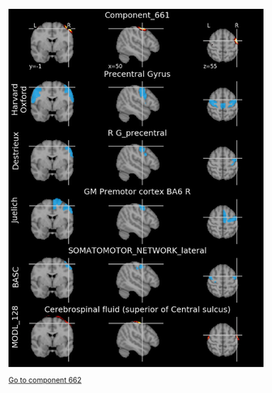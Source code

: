 


![661](preliminary/661.jpg "Component 661")

[Go to component 662](https://parietal-inria.github.io/MODL_atlas/1024/662 "Component 662")